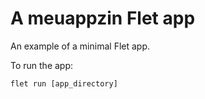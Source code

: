 # A meuappzin Flet app

An example of a minimal Flet app.

To run the app:

```
flet run [app_directory]
```